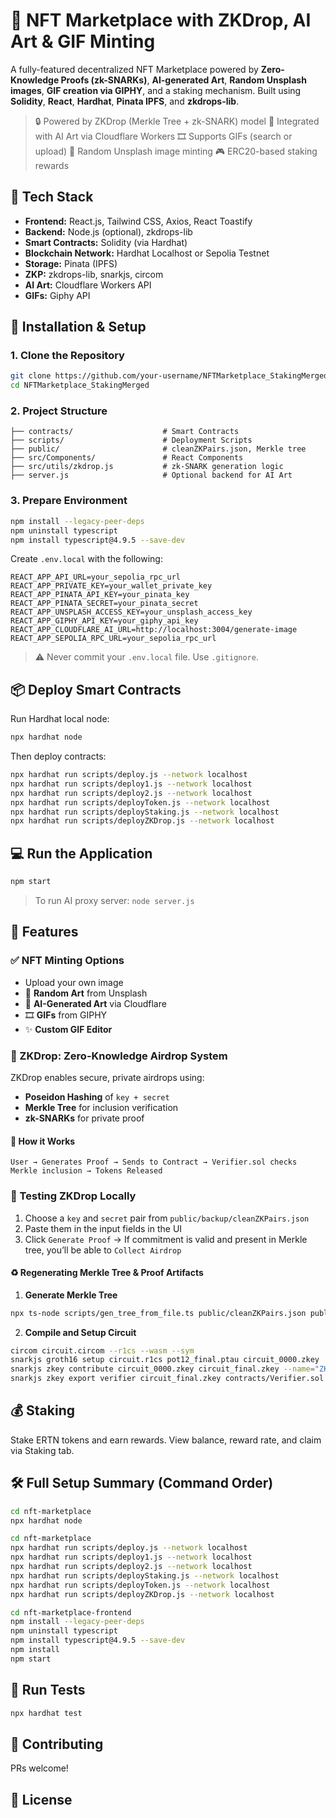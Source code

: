 # 🚀 NFT Marketplace with ZKDrop, AI Art & GIF Minting

A fully-featured decentralized NFT Marketplace powered by **Zero-Knowledge Proofs (zk-SNARKs)**, **AI-generated Art**, **Random Unsplash images**, **GIF creation via GIPHY**, and a staking mechanism. Built using **Solidity**, **React**, **Hardhat**, **Pinata IPFS**, and **zkdrops-lib**.

> 🔒 Powered by ZKDrop (Merkle Tree + zk-SNARK) model
> 🧠 Integrated with AI Art via Cloudflare Workers
> 🎞️ Supports GIFs (search or upload)
> 🌄 Random Unsplash image minting
> 🎮 ERC20-based staking rewards

## 🧩 Tech Stack

* **Frontend:** React.js, Tailwind CSS, Axios, React Toastify
* **Backend:** Node.js (optional), zkdrops-lib
* **Smart Contracts:** Solidity (via Hardhat)
* **Blockchain Network:** Hardhat Localhost or Sepolia Testnet
* **Storage:** Pinata (IPFS)
* **ZKP:** zkdrops-lib, snarkjs, circom
* **AI Art:** Cloudflare Workers API
* **GIFs:** Giphy API

## 🔧 Installation & Setup

### 1. Clone the Repository

```bash
git clone https://github.com/your-username/NFTMarketplace_StakingMerged.git
cd NFTMarketplace_StakingMerged
```

### 2. Project Structure

```
├── contracts/                    # Smart Contracts
├── scripts/                      # Deployment Scripts
├── public/                       # cleanZKPairs.json, Merkle tree
├── src/Components/               # React Components
├── src/utils/zkdrop.js           # zk-SNARK generation logic
├── server.js                     # Optional backend for AI Art
```

### 3. Prepare Environment

```bash
npm install --legacy-peer-deps
npm uninstall typescript
npm install typescript@4.9.5 --save-dev
```

Create `.env.local` with the following:

```env
REACT_APP_API_URL=your_sepolia_rpc_url
REACT_APP_PRIVATE_KEY=your_wallet_private_key
REACT_APP_PINATA_API_KEY=your_pinata_key
REACT_APP_PINATA_SECRET=your_pinata_secret
REACT_APP_UNSPLASH_ACCESS_KEY=your_unsplash_access_key
REACT_APP_GIPHY_API_KEY=your_giphy_api_key
REACT_APP_CLOUDFLARE_AI_URL=http://localhost:3004/generate-image
REACT_APP_SEPOLIA_RPC_URL=your_sepolia_rpc_url
```

> ⚠️ Never commit your `.env.local` file. Use `.gitignore`.

## 📦 Deploy Smart Contracts

Run Hardhat local node:

```bash
npx hardhat node
```

Then deploy contracts:

```bash
npx hardhat run scripts/deploy.js --network localhost
npx hardhat run scripts/deploy1.js --network localhost
npx hardhat run scripts/deploy2.js --network localhost
npx hardhat run scripts/deployToken.js --network localhost
npx hardhat run scripts/deployStaking.js --network localhost
npx hardhat run scripts/deployZKDrop.js --network localhost
```

## 💻 Run the Application

```bash
npm start
```

> To run AI proxy server: `node server.js`

## 🧠 Features

### ✅ NFT Minting Options

* Upload your own image
* 🎨 **Random Art** from Unsplash
* 🤖 **AI-Generated Art** via Cloudflare
* 🎞️ **GIFs** from GIPHY
* ✨ **Custom GIF Editor**

### 🔐 ZKDrop: Zero-Knowledge Airdrop System

ZKDrop enables secure, private airdrops using:

* **Poseidon Hashing** of `key + secret`
* **Merkle Tree** for inclusion verification
* **zk-SNARKs** for private proof

#### 🔬 How it Works

```text
User → Generates Proof → Sends to Contract → Verifier.sol checks Merkle inclusion → Tokens Released
```

### 🧪 Testing ZKDrop Locally

1. Choose a `key` and `secret` pair from `public/backup/cleanZKPairs.json`
2. Paste them in the input fields in the UI
3. Click `Generate Proof` → If commitment is valid and present in Merkle tree, you’ll be able to `Collect Airdrop`

#### ♻️ Regenerating Merkle Tree & Proof Artifacts

1. **Generate Merkle Tree**

```bash
npx ts-node scripts/gen_tree_from_file.ts public/cleanZKPairs.json public/mt_8192.txt 13
```

2. **Compile and Setup Circuit**

```bash
circom circuit.circom --r1cs --wasm --sym
snarkjs groth16 setup circuit.r1cs pot12_final.ptau circuit_0000.zkey
snarkjs zkey contribute circuit_0000.zkey circuit_final.zkey --name="ZKDrop Contribution" -v
snarkjs zkey export verifier circuit_final.zkey contracts/Verifier.sol
```

## 💰 Staking

Stake ERTN tokens and earn rewards. View balance, reward rate, and claim via Staking tab.

## 🛠 Full Setup Summary (Command Order)

```bash
cd nft-marketplace
npx hardhat node

cd nft-marketplace
npx hardhat run scripts/deploy.js --network localhost
npx hardhat run scripts/deploy1.js --network localhost
npx hardhat run scripts/deploy2.js --network localhost
npx hardhat run scripts/deployStaking.js --network localhost
npx hardhat run scripts/deployToken.js --network localhost
npx hardhat run scripts/deployZKDrop.js --network localhost

cd nft-marketplace-frontend
npm install --legacy-peer-deps
npm uninstall typescript
npm install typescript@4.9.5 --save-dev
npm install
npm start
```

## 🧪 Run Tests

```bash
npx hardhat test
```

## 🤝 Contributing

PRs welcome! 

## 📜 License


